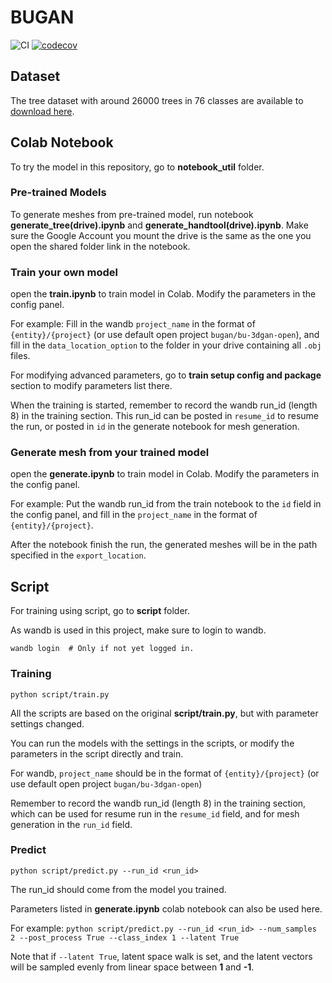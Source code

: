 # BUGAN
![CI](https://github.com/buganart/BUGAN/workflows/CI/badge.svg?branch=master)
[![codecov](https://codecov.io/gh/buganart/BUGAN/branch/master/graph/badge.svg)](https://codecov.io/gh/buganart/BUGAN)

## Dataset

The tree dataset with around 26000 trees in 76 classes are available to [download here](https://drive.google.com/file/d/1ck-gcKHyN1Axy5f36f1wJApbe1zK98hu/view?usp=drive_link).

## Colab Notebook

To try the model in this repository, go to **notebook_util** folder.

### Pre-trained Models
To generate meshes from pre-trained model, run notebook **generate_tree(drive).ipynb** and **generate_handtool(drive).ipynb**.
Make sure the Google Account you mount the drive is the same as the one you open the shared folder link in the notebook.

### Train your own model
open the **train.ipynb** to train model in Colab. Modify the parameters in the config panel. 

For example:
Fill in the wandb `project_name` in the format of `{entity}/{project}` (or use default open project `bugan/bu-3dgan-open`), and fill in the `data_location_option` to the folder in your drive containing all `.obj` files.

For modifying advanced parameters, go to **train setup config and package** section to modify parameters list there.

When the training is started, remember to record the wandb run_id (length 8) in the training section. This run_id can be posted in `resume_id` to resume the run, or posted in `id` in the generate notebook for mesh generation.

### Generate mesh from your trained model
open the **generate.ipynb** to train model in Colab. Modify the parameters in the config panel. 

For example:
Put the wandb run_id from the train notebook to the `id` field in the config panel, and fill in the `project_name` in the format of `{entity}/{project}`.

After the notebook finish the run, the generated meshes will be in the path specified in the `export_location`.


## Script

For training using script, go to **script** folder.

As wandb is used in this project, make sure to login to wandb.

    wandb login  # Only if not yet logged in.

### Training

    python script/train.py
    
All the scripts are based on the original **script/train.py**, but with parameter settings changed.

You can run the models with the settings in the scripts, or modify the parameters in the script directly and train.

For wandb, `project_name` should be in the format of `{entity}/{project}` (or use default open project `bugan/bu-3dgan-open`)

Remember to record the wandb run_id (length 8) in the training section, which can be used for resume run in the `resume_id` field, and for mesh generation in the `run_id` field.

### Predict
    
    python script/predict.py --run_id <run_id>

The run_id should come from the model you trained.

Parameters listed in **generate.ipynb** colab notebook can also be used here.

For example: `python script/predict.py --run_id <run_id> --num_samples 2 --post_process True --class_index 1 --latent True`

Note that if `--latent True`, latent space walk is set, and the latent vectors will be sampled evenly from linear space between **1** and **-1**.
